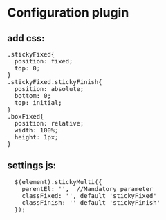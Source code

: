 <h1>Configuration plugin</h1>

<h2>add css:</h2>
<pre>
.stickyFixed{
  position: fixed;
  top: 0;
}
.stickyFixed.stickyFinish{
  position: absolute;
  bottom: 0;
  top: initial;
}
.boxFixed{
  position: relative;
  width: 100%;
  height: 1px;
}
</pre>


<h2>settings js:</h2>
<pre>
  $(element).stickyMulti({
    parentEl: '',  //Mandatory parameter
    classFixed: '', default 'stickyFixed'
    classFinish: '' default 'stickyFinish'
  });
</pre>